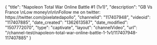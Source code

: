 {
    "title": "Napoleon  Total War Online Battle #1 (1v1)",
    "description": "GB Vs France \nLow money\n\n\nFollow me on twitter: https:\/\/twitter.com\/pixelatedapollo",
    "channelid": "117407948",
    "videoid": "117407885",
    "date_created": "1362613587",
    "date_modified": "1507772070",
    "type": "captivate",
    "layout": "channelVideo",
    "url": "\/channel-test\/napoleon-total-war-online-battle-1-1v1\/117407948-117407885"
}
